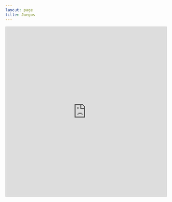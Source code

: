 ```yaml
---
layout: page
title: Juegos
---
```

<iframe class="airtable-embed" src="https://airtable.com/embed/shrWUlXvkD0dHgJF3?backgroundColor=cyan&viewControls=on" frameborder="0" onmousewheel="" width="100%" height="533" style="background: transparent; border: 1px solid #ccc;"></iframe>
